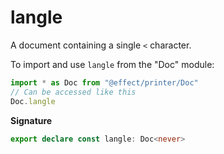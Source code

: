 # langle

A document containing a single `<` character.

To import and use `langle` from the "Doc" module:

```ts
import * as Doc from "@effect/printer/Doc"
// Can be accessed like this
Doc.langle
```

**Signature**

```ts
export declare const langle: Doc<never>
```
